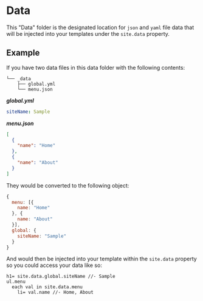 # Data

This "Data" folder is the designated location for `json` and `yaml` file data
that will be injected into your templates under the `site.data` property.

## Example

If you have two data files in this data folder with the following contents:

```
└── _data
    ├── global.yml
    └── menu.json
```

**_global.yml_**

```yml
siteName: Sample
```

**_menu.json_**

```json
[
  {
    "name": "Home"
  },
  {
    "name": "About"
  }
]
```

They would be converted to the following object:

```js
{
  menu: [{
    name: "Home"
  }, {
    name: "About"
  }],
  global: {
    siteName: "Sample"
  }
}
```

And would then be injected into your template within the `site.data` property
so you could access your data like so:

```jade
h1= site.data.global.siteName //- Sample
ul.menu
  each val in site.data.menu
    li= val.name //- Home, About
```
